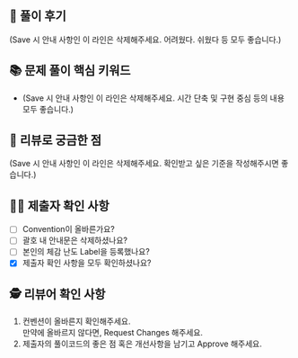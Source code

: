 ## 📝 풀이 후기
(Save 시 안내 사항인 이 라인은 삭제해주세요. 어려웠다. 쉬웠다 등 모두 좋습니다.)

## 📚 문제 풀이 핵심 키워드
- (Save 시 안내 사항인 이 라인은 삭제해주세요. 시간 단축 및 구현 중심 등의 내용 모두 좋습니다.)

## 🤔 리뷰로 궁금한 점
(Save 시 안내 사항인 이 라인은 삭제해주세요. 확인받고 싶은 기준을 작성해주시면 좋습니다.)

## 🧑‍💻 제출자 확인 사항
- [ ] Convention이 올바른가요?
- [ ] 괄호 내 안내문은 삭제하셨나요?
- [ ] 본인의 체감 난도 Label을 등록했나요?
- [x] 제출자 확인 사항을 모두 확인하셨나요?

## 🕵️ 리뷰어 확인 사항
1. 컨벤션이 올바른지 확인해주세요.<br>
   만약에 올바르지 않다면, Request Changes 해주세요.
2. 제출자의 풀이코드의 좋은 점 혹은 개선사항을 남기고 Approve 해주세요.